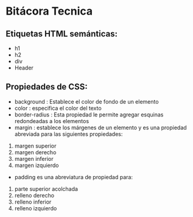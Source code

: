 # Bitácora Tecnica
## Etiquetas HTML semánticas:
* h1
* h2 
* div
* Header
## Propiedades de CSS:
* background : 
Establece el color de fondo de un elemento
* color :
 especifica el color del texto
* border-radius :
 Esta propiedad le permite agregar esquinas redondeadas a los elementos
* margin :
 establece los márgenes de un elemento y es una propiedad abreviada para las siguientes propiedades:
1. margen superior
2. margen derecho
3. margen inferior
4. margen izquierdo
* padding
 es una abreviatura de propiedad para:

1. parte superior acolchada
2. relleno derecho
3. relleno inferior
4. relleno izquierdo
